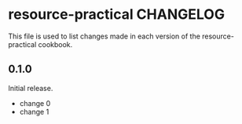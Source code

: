 # resource-practical CHANGELOG

This file is used to list changes made in each version of the resource-practical cookbook.

## 0.1.0

Initial release.

- change 0
- change 1

